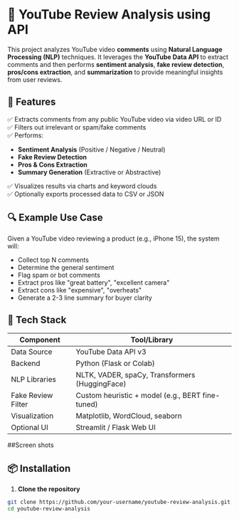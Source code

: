 # 🎥 YouTube Review Analysis using API

This project analyzes YouTube video **comments** using **Natural Language Processing (NLP)** techniques. It leverages the **YouTube Data API** to extract comments and then performs **sentiment analysis**, **fake review detection**, **pros/cons extraction**, and **summarization** to provide meaningful insights from user reviews.



## 🚀 Features

✅ Extracts comments from any public YouTube video via video URL or ID  
✅ Filters out irrelevant or spam/fake comments  
✅ Performs:
- **Sentiment Analysis** (Positive / Negative / Neutral)
- **Fake Review Detection**
- **Pros & Cons Extraction**
- **Summary Generation** (Extractive or Abstractive)

✅ Visualizes results via charts and keyword clouds  
✅ Optionally exports processed data to CSV or JSON  



## 🔍 Example Use Case

Given a YouTube video reviewing a product (e.g., iPhone 15), the system will:
- Collect top N comments
- Determine the general sentiment
- Flag spam or bot comments
- Extract pros like "great battery", "excellent camera"
- Extract cons like "expensive", "overheats"
- Generate a 2-3 line summary for buyer clarity



## 🧰 Tech Stack

| Component            | Tool/Library                         |
|----------------------|--------------------------------------|
| Data Source          | YouTube Data API v3                  |
| Backend              | Python (Flask or Colab)              |
| NLP Libraries        | NLTK, VADER, spaCy, Transformers (HuggingFace) |
| Fake Review Filter   | Custom heuristic + model (e.g., BERT fine-tuned) |
| Visualization        | Matplotlib, WordCloud, seaborn       |
| Optional UI          | Streamlit / Flask Web UI             |

##Screen shots


## 📦 Installation

1. **Clone the repository**
```bash
git clone https://github.com/your-username/youtube-review-analysis.git
cd youtube-review-analysis
